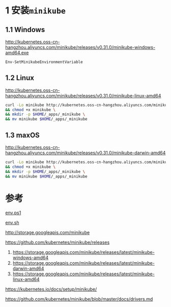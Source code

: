# 1 安装`minikube`

## 1.1 Windows

http://kubernetes.oss-cn-hangzhou.aliyuncs.com/minikube/releases/v0.31.0/minikube-windows-amd64.exe

```powershell
Env-SetMinikubeEnvironmentVariable
```

## 1.2 Linux

http://kubernetes.oss-cn-hangzhou.aliyuncs.com/minikube/releases/v0.31.0/minikube-linux-amd64

```sh
curl -Lo minikube http://kubernetes.oss-cn-hangzhou.aliyuncs.com/minikube/releases/v0.31.0/minikube-linux-amd64 \
&& chmod +x minikube \
&& mkdir -p $HOME/_apps/_minikube \
&& mv minikube $HOME/_apps/_minikube
```

## 1.3 maxOS

http://kubernetes.oss-cn-hangzhou.aliyuncs.com/minikube/releases/v0.31.0/minikube-darwin-amd64

```sh
curl -Lo minikube http://kubernetes.oss-cn-hangzhou.aliyuncs.com/minikube/releases/v0.31.0/minikube-darwin-amd64 \
&& chmod +x minikube \
&& mkdir -p $HOME/_apps/_minikube \
&& mv minikube $HOME/_apps/_minikube
```

# 参考

[env.ps1]

[env.sh]

http://storage.googleapis.com/minikube

https://github.com/kubernetes/minikube/releases  
  1. https://storage.googleapis.com/minikube/releases/latest/minikube-windows-amd64  
  2. https://storage.googleapis.com/minikube/releases/latest/minikube-darwin-amd64  
  3. https://storage.googleapis.com/minikube/releases/latest/minikube-linux-amd64  

https://kubernetes.io/docs/setup/minikube/

https://github.com/kubernetes/minikube/blob/master/docs/drivers.md


[env.sh]:../shell/_env.sh

[env.ps1]:../powershell/env.ps1
